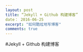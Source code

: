 ```yaml
---
layout: post
title: “Jekyll + Github 构建博客”
date： 2016-06-25
excerpt: "如何酷炫地写博客"
comments: true
---
```

#Jekyll + Github 构建博客